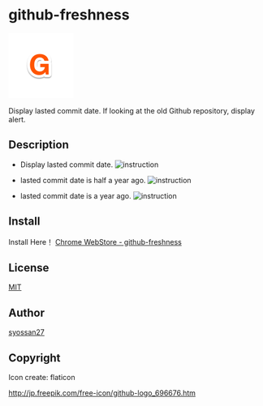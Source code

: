 # github-freshness

![instruction](icon128.png)

Display lasted commit date.
If looking at the old Github repository, display alert.

## Description

- Display lasted commit date.
![instruction](screenshot1.png)

- lasted commit date is half a year ago.
![instruction](screenshot2.png)

- lasted commit date is a year ago.
![instruction](screenshot3.png)

## Install

Install Here！
[Chrome WebStore - github-freshness](https://chrome.google.com/webstore/detail/github-freshness/kaefmhacdbcfonijfpgnkkgccfkbgbhg?hl=ja)

## License

[MIT](http://opensource.org/licenses/mit-license.php)

## Author

[syossan27](https://github.com/syossan27)

## Copyright

Icon create: flaticon

http://jp.freepik.com/free-icon/github-logo_696676.htm
